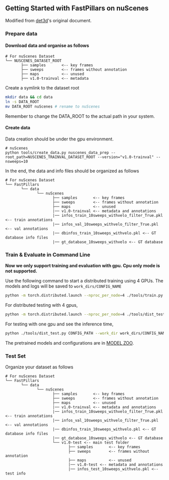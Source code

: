 ## Getting Started with FastPillars on nuScenes
Modified from [det3d](https://github.com/poodarchu/Det3D/tree/56402d4761a5b73acd23080f537599b0888cce07)'s original document.

### Prepare data

#### Download data and organise as follows

```
# For nuScenes Dataset         
└── NUSCENES_DATASET_ROOT
       ├── samples       <-- key frames
       ├── sweeps        <-- frames without annotation
       ├── maps          <-- unused
       ├── v1.0-trainval <-- metadata
```

Create a symlink to the dataset root 
```bash
mkdir data && cd data
ln -s DATA_ROOT 
mv DATA_ROOT nuScenes # rename to nuScenes
```
Remember to change the DATA_ROOT to the actual path in your system. 


#### Create data

Data creation should be under the gpu environment.

```
# nuScenes
python tools/create_data.py nuscenes_data_prep --root_path=NUSCENES_TRAINVAL_DATASET_ROOT --version="v1.0-trainval" --nsweeps=10
```

In the end, the data and info files should be organized as follows

```
# For nuScenes Dataset 
└── FastPillars
       └── data    
              └── nuScenes 
                     ├── samples       <-- key frames
                     ├── sweeps        <-- frames without annotation
                     ├── maps          <-- unused
                     |── v1.0-trainval <-- metadata and annotations
                     |── infos_train_10sweeps_withvelo_filter_True.pkl <-- train annotations
                     |── infos_val_10sweeps_withvelo_filter_True.pkl <-- val annotations
                     |── dbinfos_train_10sweeps_withvelo.pkl <-- GT database info files
                     |── gt_database_10sweeps_withvelo <-- GT database 
```

### Train & Evaluate in Command Line

**Now we only support training and evaluation with gpu. Cpu only mode is not supported.**

Use the following command to start a distributed training using 4 GPUs. The models and logs will be saved to ```work_dirs/CONFIG_NAME``` 

```bash
python -m torch.distributed.launch --nproc_per_node=4 ./tools/train.py CONFIG_PATH
```

For distributed testing with 4 gpus,

```bash
python -m torch.distributed.launch --nproc_per_node=4 ./tools/dist_test.py CONFIG_PATH --work_dir work_dirs/CONFIG_NAME --checkpoint work_dirs/CONFIG_NAME/latest.pth 
```

For testing with one gpu and see the inference time,

```bash
python ./tools/dist_test.py CONFIG_PATH --work_dir work_dirs/CONFIG_NAME --checkpoint work_dirs/CONFIG_NAME/latest.pth --speed_test 
```

The pretrained models and configurations are in [MODEL ZOO](../configs/nusc/README.md).


### Test Set 

Organize your dataset as follows 

```
# For nuScenes Dataset 
└── FastPillars
       └── data    
              └── nuScenes 
                     ├── samples       <-- key frames
                     ├── sweeps        <-- frames without annotation
                     ├── maps          <-- unused
                     |── v1.0-trainval <-- metadata and annotations
                     |── infos_train_10sweeps_withvelo_filter_True.pkl <-- train annotations
                     |── infos_val_10sweeps_withvelo_filter_True.pkl <-- val annotations
                     |── dbinfos_train_10sweeps_withvelo.pkl <-- GT database info files
                     |── gt_database_10sweeps_withvelo <-- GT database 
                     └── v1.0-test <-- main test folder 
                            ├── samples       <-- key frames
                            ├── sweeps        <-- frames without annotation
                            ├── maps          <-- unused
                            |── v1.0-test <-- metadata and annotations
                            |── infos_test_10sweeps_withvelo.pkl <-- test info
```
